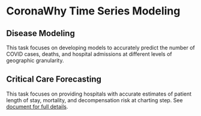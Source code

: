 # CoronaWhy Time Series Modeling


## Disease Modeling 
This task focuses on developing models to accurately predict the number of COVID cases, deaths, and hospital admissions at different levels of geographic granularity. 

## Critical Care Forecasting
This task focuses on providing hospitals with accurate estimates of patient length of stay, mortality, and decompensation risk at charting step. See [document for full details](https://docs.google.com/document/d/1KjigohhZW6uJAkhVZVf6oftL6QWGa9A6w_FjYl-AfnY/edit).

